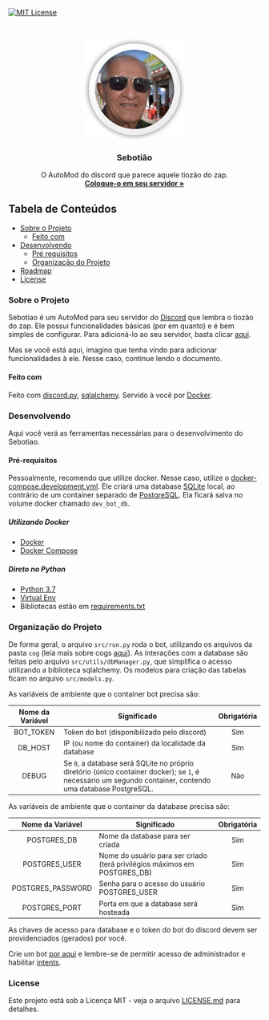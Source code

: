 [![MIT License](https://img.shields.io/github/license/LombardiDaniel/Sebotiao.svg?style=flat-square)](LICENSE.md)

<br />
<p align="center">
  <a href="https://discord.com/api/oauth2/authorize?client_id=795344842305175593&permissions=8&scope=bot">
    <img src="LOGO.png" alt="LOGO" width="200" height="200">
  </a>

  <h3 align="center">Sebotião</h3>

  <p align="center">
    O AutoMod do discord que parece aquele tiozão do zap.
    <br />
    <a target="_blank" href="https://discord.com/api/oauth2/authorize?client_id=795344842305175593&permissions=8&scope=bot"><strong>Coloque-o em seu servidor »</strong></a>
  </p>
</p>

## Tabela de Conteúdos

-   [Sobre o Projeto](#sobre-o-projeto)
    -   [Feito com](#feito-com)
-   [Desenvolvendo](#desenvolvendo)
    -   [Pré requisitos](#pré-requisitos)
    -   [Organização do Projeto](#organização-do-projeto)
-   [Roadmap](#roadmap)
-   [License](#license)

### Sobre o Projeto

Sebotiao é um AutoMod para seu servidor do [Discord](https://discord.com) que lembra o tiozão do zap. Ele possui funcionalidades básicas (por em quanto) e é bem simples de configurar. Para adicioná-lo ao seu servidor, basta clicar [aqui](https://discord.com/api/oauth2/authorize?client_id=795344842305175593&permissions=8&scope=bot).

Mas se você está aqui, imagino que tenha vindo para adicionar funcionalidades à ele. Nesse caso, continue lendo o documento.

#### Feito com

Feito com [discord.py](https://discordpy.readthedocs.io/en/latest/), [sqlalchemy](https://www.sqlalchemy.org). Servido à você por [Docker](https://www.docker.com).

### Desenvolvendo

Aqui você verá as ferramentas necessárias para o desenvolvimento do Sebotiao.

#### Pré-requisitos

Pessoalmente, recomendo que utilize docker. Nesse caso, utilize o [docker-compose.development.yml](https://github.com/LombardiDaniel/Sebotiao/blob/master/docker-compose.development.yml). Ele criará uma database [SQLite](https://www.sqlite.org/index.html) local, ao contrário de um container separado de [PostgreSQL](https://www.postgresql.org). Ela ficará salva no volume docker chamado `dev_bot_db`.

##### Utilizando Docker

-   [Docker](https://www.docker.com)
-   [Docker Compose](https://docs.docker.com/compose/)

##### Direto no Python

-   [Python 3.7](https://www.python.org)
-   [Virtual Env](https://pypi.org/project/virtualenv/)
-   Bibliotecas estão em [requirements.txt](https://github.com/LombardiDaniel/Sebotiao/blob/master/requirements.txt)

### Organização do Projeto

De forma geral, o arquivo `src/run.py` roda o bot, utilizando os arquivos da pasta `cog` (leia mais sobre cogs [aqui](https://discordpy.readthedocs.io/en/latest/ext/commands/cogs.html)). As interações com a database são feitas pelo arquivo `src/utils/dbManager.py`, que simplifica o acesso utilizando a biblioteca sqlalchemy. Os modelos para criação das tabelas ficam no arquivo `src/models.py`.

As variáveis de ambiente que o container bot precisa são:

| Nome da Variável | Significado                                                                                                                                                | Obrigatória |
| :--------------: | ---------------------------------------------------------------------------------------------------------------------------------------------------------- | :---------: |
|     BOT_TOKEN    | Token do bot (disponibilizado pelo discord)                                                                                                                |     Sim     |
|      DB_HOST     | IP (ou nome do container) da localidade da database                                                                                                        |     Sim     |
|       DEBUG      | Se `0`, a database será SQLite no próprio diretório (único container docker); se `1`, é necessário um segundo container, contendo uma database PostgreSQL. |     Não    |

As variáveis de ambiente que o container da database precisa são:

|  Nome da Variável | Significado                                                               | Obrigatória |
| :---------------: | ------------------------------------------------------------------------- | :---------: |
|    POSTGRES_DB    | Nome da database para ser criada                                          |     Sim     |
|   POSTGRES_USER   | Nome do usuário para ser criado (terá privilégios máximos em POSTGRES_DB) |     Sim     |
| POSTGRES_PASSWORD | Senha para o acesso do usuário POSTGRES_USER                              |     Sim     |
|   POSTGRES_PORT   | Porta em que a database será hosteada                                     |     Sim     |

As chaves de acesso para database e o token do bot do discord devem ser providenciados (gerados) por você.

Crie um bot [por aqui](https://discord.com/developers/applications/) e lembre-se de permitir acesso de administrador e habilitar [intents](https://discordpy.readthedocs.io/en/latest/intents.html).

### License

Este projeto está sob a Licença MIT - veja o arquivo [LICENSE.md](LICENSE.md) para detalhes.
